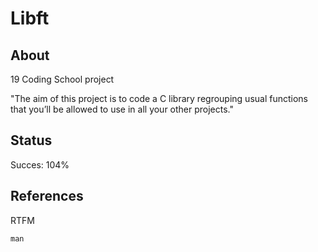 # Libft

## About

19 Coding School project

"The aim of this project is to code a C library regrouping usual functions that
you’ll be allowed to use in all your other projects."

## Status

Succes: 104%

## References

RTFM
```
man
```
